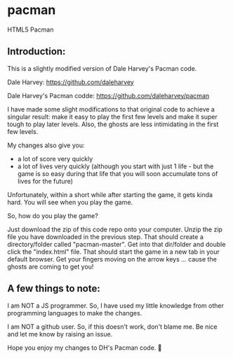 # pacman
HTML5 Pacman

Introduction:
----

This is a slightly modified version of Dale Harvey's Pacman code.

Dale Harvey: https://github.com/daleharvey

Dale Harvey's Pacman codde: https://github.com/daleharvey/pacman

I have made some slight modifications to that original code to achieve a singular result: make it easy to play the first few levels and make it super tough to play later levels. Also, the ghosts are less intimidating in the first few levels.

My changes also give you:
* a lot of score very quickly
* a lot of lives very quickly (although you start with just 1 life - but the game is so easy during that life that you will soon accumulate tons of lives for the future)

Unfortunately, within a short while after starting the game, it gets kinda hard. You will see when you play the game. 

So, how do you play the game?

Just download the zip of this code repo onto your computer. Unzip the zip file you have downloaded in the previous step. That should create a directory/folder called "pacman-master". Get into that dir/folder and double click the "index.html" file. That should start the game in a new tab in your default browser. Get your fingers moving on the arrow keys ... cause the ghosts are coming to get you!

A few things to note:
----

I am NOT a JS programmer. So, I have used my little knowledge from other programming languages to make the changes.

I am NOT a github user. So, if this doesn't work, don't blame me. Be nice and let me know by raising an issue.

Hope you enjoy my changes to DH's Pacman code. 🙂
